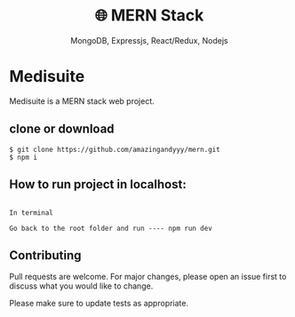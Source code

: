 <h1 align="center">
🌐 MERN Stack
</h1>
<p align="center">
MongoDB, Expressjs, React/Redux, Nodejs
</p>

# Medisuite 

Medisuite is a MERN stack web project.

## clone or download
```terminal
$ git clone https://github.com/amazingandyyy/mern.git
$ npm i
```

## How to run project in localhost:

```

In terminal

Go back to the root folder and run ---- npm run dev

```

## Contributing
Pull requests are welcome. For major changes, please open an issue first to discuss what you would like to change.

Please make sure to update tests as appropriate.
